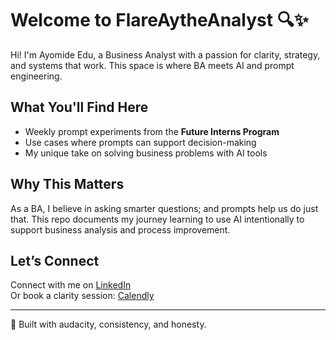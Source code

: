 # Welcome to FlareAytheAnalyst 🔍✨

Hi! I'm Ayomide Edu, a Business Analyst with a passion for clarity, strategy, and systems that work. This space is where BA meets AI and prompt engineering.

##  What You'll Find Here
- Weekly prompt experiments from the **Future Interns Program**
- Use cases where prompts can support decision-making
- My unique take on solving business problems with AI tools

##  Why This Matters
As a BA, I believe in asking smarter questions; and prompts help us do just that. This repo documents my journey learning to use AI intentionally to support business analysis and process improvement.

## Let’s Connect
Connect with me on [LinkedIn](https://www.linkedin.com/in/ayomide-edu-942306200)  
Or book a clarity session: [Calendly](https://calendly.com/ayomidedu208/30min)

---

🦋 Built with audacity, consistency, and honesty.  
